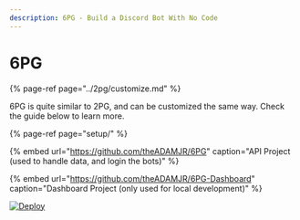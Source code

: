 ```yaml
---
description: 6PG - Build a Discord Bot With No Code
---
```


# 6PG

{% page-ref page="../2pg/customize.md" %}

6PG is quite similar to 2PG, and can be customized the same way. Check the guide below to learn more.

{% page-ref page="setup/" %}

{% embed url="https://github.com/theADAMJR/6PG" caption="API Project \(used to handle data, and login the bots\)" %}

{% embed url="https://github.com/theADAMJR/6PG-Dashboard" caption="Dashboard Project \(only used for local development\)" %}

[![Deploy](https://www.herokucdn.com/deploy/button.svg)](https://heroku.com/deploy?template=https://github.com/theADAMJR/6PG/tree/master)



